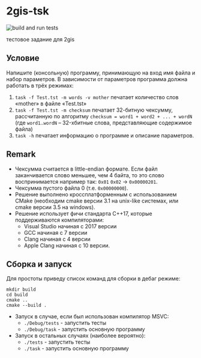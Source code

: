 # 2gis-tsk

![build and run tests](https://github.com/ck33122/2gis-tsk/workflows/build%20and%20run%20tests/badge.svg?branch=master)

тестовое задание для 2gis

## Условие

Напишите (консольную) программу, принимающую на вход имя файла и набор параметров. В зависимости от параметров программа должна работать в трёх режимах:

1. `task -f Test.tst -m words -v mother` печатает количество слов «mother» в файле «Test.tst»
2. `task -f Test.tst -m checksum` печатает 32-битную чексумму, рассчитанную по алгоритму `checksum = word1 + word2 + ... + wordN` (где `word1`..`wordN` – 32-хбитные слова, представляющие содержимое файла)
3. `task -h` печатает информацию о программе и описание параметров.

## Remark

- Чексумма считается в little-endian формате. Если файл заканчивается слово меньшее, чем 4 байта, то это слово воспринимается например так: `0x01` `0x02` -> `0x00000201`.
- Чексумма пустого файла 0 (т.е. `0x00000000`).
- Решение выполнено кроссплатформенным с использованием CMake (необходим cmake версии 3.1 на unix-like системах, или cmake версии 3.5 на windows).
- Решение использует фичи стандарта C++17, которые поддерживаются компиляторами:
  - Visual Studio начиная с 2017 версии
  - GCC начиная с 7 версии
  - Clang начиная с 4 версии
  - Apple Clang начиная с 10 версии.

## Сборка и запуск

Для простоты приведу список команд для сборки в дебаг режиме:

```
mkdir build
cd build
cmake ..
cmake --build .
```

- Запуск в случае, если был использован компилятор MSVC:
  - `./Debug/tests` - запустить тесты
  - `./Debug/task` - запустить основную программу
- Запуск в остальных случаях (наиболее вероятно):
  - `./tests` - запустить тесты
  - `./task` - запустить основную программу
